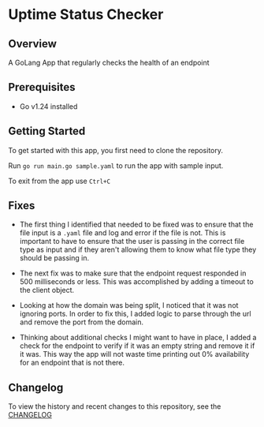# Uptime Status Checker

## Overview
A GoLang App that regularly checks the health of an endpoint

## Prerequisites
- Go v1.24 installed

## Getting Started

To get started with this app, you first need to clone the repository.

Run `go run main.go sample.yaml` to run the app with sample input.

To exit from the app use `Ctrl+C`

## Fixes
- The first thing I identified that needed to be fixed was to ensure that the file input is a `.yaml` file and log and error if the file is not. This is important to have to ensure that the user is passing in the correct file type as input and if they aren't allowing them to know what file type they should be passing in.

- The next fix was to make sure that the endpoint request responded in 500 milliseconds or less. This was accomplished by adding a timeout to the client object.

- Looking at how the domain was being split, I noticed that it was not ignoring ports. In order to fix this, I added logic to parse through the url and remove the port from the domain.

- Thinking about additional checks I might want to have in place, I added a check for the endpoint to verify if it was an empty string and remove it if it was. This way the app will not waste time printing out 0% availability for an endpoint that is not there.

## Changelog

To view the history and recent changes to this repository, see the [CHANGELOG](./CHANGELOG.md)
